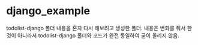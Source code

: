 # django_example

todolist-django 폴더 내용을 혼자 다시 해보려고 생성한 폴더.
내용은 변화를 줘서 한 것이 아니라서 todolist-django 폴더와 코드가 완전 동일하여 굳이 올리지 않음.
